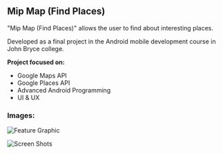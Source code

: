 ## Mip Map (Find Places)

"Mip Map (Find Places)"​ allows the user to find about interesting places.

Developed as a final project in the Android mobile development course in John Bryce college.

**Project focused on:**
- Google Maps API
- Google Places API
- Advanced Android Programming
- UI & UX

### Images:

![Feature Graphic](https://user-images.githubusercontent.com/72609649/96026223-e9f82300-0e5e-11eb-9032-abcd19fc7201.png)

![Screen Shots](https://user-images.githubusercontent.com/72609649/96026240-ed8baa00-0e5e-11eb-9c6f-9d8149ae287e.png)
